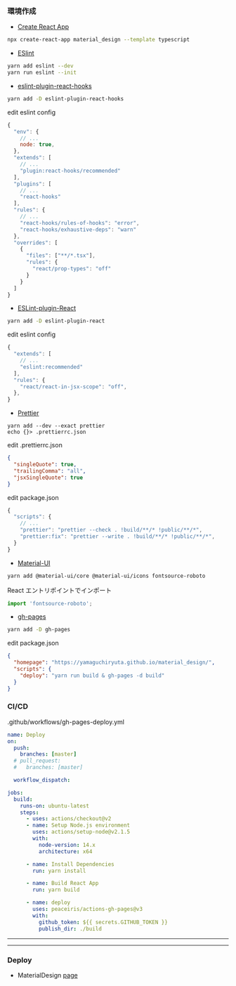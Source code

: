 ### 環境作成

- [Create React App](https://github.com/facebook/create-react-app)

```bash
npx create-react-app material_design --template typescript
```

- [ESlint](https://github.com/eslint/eslint)

```bash
yarn add eslint --dev
yarn run eslint --init
```

- [eslint-plugin-react-hooks](https://www.npmjs.com/package/eslint-plugin-react-hooks)

```bash
yarn add -D eslint-plugin-react-hooks
```

edit eslint config

```JavaScript
{
  "env": {
    // ...
    node: true,
  },
  "extends": [
    // ...
    "plugin:react-hooks/recommended"
  ],
  "plugins": [
    // ...
    "react-hooks"
  ],
  "rules": {
    // ...
    "react-hooks/rules-of-hooks": "error",
    "react-hooks/exhaustive-deps": "warn"
  },
  "overrides": [
    {
      "files": ["**/*.tsx"],
      "rules": {
        "react/prop-types": "off"
      }
    }
  ]
}
```

- [ESLint-plugin-React](https://github.com/yannickcr/eslint-plugin-react)

```bash
yarn add -D eslint-plugin-react
```

edit eslint config

```javascript
{
  "extends": [
    // ...
    "eslint:recommended"
  ],
  "rules": {
    "react/react-in-jsx-scope": "off",
  },
}
```

- [Prettier](https://github.com/prettier/prettier)

```
yarn add --dev --exact prettier
echo {}> .prettierrc.json
```

edit .prettierrc.json

```JSON
{
  "singleQuote": true,
  "trailingComma": "all",
  "jsxSingleQuote": true
}
```

edit package.json

```JavaScript
{
  "scripts": {
    // ...
    "prettier": "prettier --check . !build/**/* !public/**/*",
    "prettier:fix": "prettier --write . !build/**/* !public/**/*",
  }
}
```

- [Material-UI](https://github.com/mui-org/material-ui)

```bash
yarn add @material-ui/core @material-ui/icons fontsource-roboto
```

React エントリポイントでインポート

```TypeScript
import 'fontsource-roboto';
```

- [gh-pages](https://github.com/tschaub/gh-pages)

```bash
yarn add -D gh-pages
```

edit package.json

```JSON
{
  "homepage": "https://yamaguchiryuta.github.io/material_design/",
  "scripts": {
    "deploy": "yarn run build & gh-pages -d build"
  }
}
```

### CI/CD

.github/workflows/gh-pages-deploy.yml

```YAML
name: Deploy
on:
  push:
    branches: [master]
  # pull_request:
  #   branches: [master]

  workflow_dispatch:

jobs:
  build:
    runs-on: ubuntu-latest
    steps:
      - uses: actions/checkout@v2
      - name: Setup Node.js environment
        uses: actions/setup-node@v2.1.5
        with:
          node-version: 14.x
          architecture: x64

      - name: Install Dependencies
        run: yarn install

      - name: Build React App
        run: yarn build

      - name: deploy
        uses: peaceiris/actions-gh-pages@v3
        with:
          github_token: ${{ secrets.GITHUB_TOKEN }}
          publish_dir: ./build
```

---

---

### Deploy

- MaterialDesign [page](https://yamaguchiryuta.github.io/material_design/)
